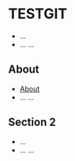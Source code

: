 # TESTGIT
- ...
- ... ...

## About
- <a href="/about/">About</a>
- ... ...

## Section 2
- ...
- ... ...
